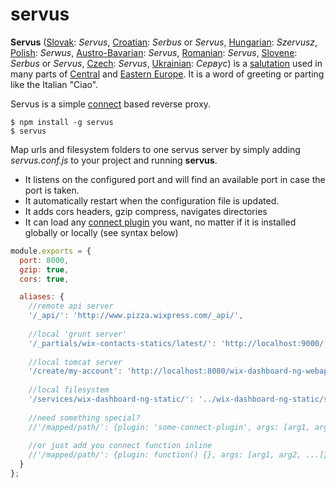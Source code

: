 servus
======
**Servus** ([Slovak](http://en.wikipedia.org/wiki/Slovak_language "Slovak language"): _Servus_, [Croatian](http://en.wikipedia.org/wiki/Croatian_language "Croatian language"): _Serbus_ or _Servus_, [Hungarian](http://en.wikipedia.org/wiki/Hungarian_language "Hungarian language"): _Szervusz_, [Polish](http://en.wikipedia.org/wiki/Polish_language "Polish language"): _Serwus_, [Austro-Bavarian](http://en.wikipedia.org/wiki/Austro-Bavarian "Austro-Bavarian"): _Servus_, [Romanian](http://en.wikipedia.org/wiki/Romanian_language "Romanian language"): _Servus_, [Slovene](http://en.wikipedia.org/wiki/Slovene_language "Slovene language"): _Serbus_ or _Servus_, [Czech](http://en.wikipedia.org/wiki/Czech_language "Czech language"): _Servus_, [Ukrainian](http://en.wikipedia.org/wiki/Ukrainian_language "Ukrainian language"): _Сервус_) is a [salutation](http://en.wikipedia.org/wiki/Salute "Salute") used in many parts of [Central](http://en.wikipedia.org/wiki/Central_Europe "Central Europe") and [Eastern Europe](http://en.wikipedia.org/wiki/Eastern_Europe "Eastern Europe"). It is a word of greeting or parting like the Italian "Ciao".

Servus is a simple [connect](http://www.senchalabs.org/connect/) based reverse proxy.

    $ npm install -g servus
    $ servus

Map urls and filesystem folders to one servus server by simply adding *servus.conf.js* to your project and running **servus**.
 * It listens on the configured port and will find an available port in case the port is taken.
 * It automatically restart when the configuration file is updated.
 * It adds cors headers, gzip compress, navigates directories
 * It can load any [connect plugin](https://github.com/senchalabs/connect/wiki) you want, no matter if it is installed globally or locally (see syntax below)

```js
module.exports = {
  port: 8000,
  gzip: true,
  cors: true,

  aliases: {
    //remote api server
    '/_api/': 'http://www.pizza.wixpress.com/_api/',
    
    //local 'grunt server'
    '/_partials/wix-contacts-statics/latest/': 'http://localhost:9000/',
    
    //local tomcat server
    '/create/my-account': 'http://localhost:8080/wix-dashboard-ng-webapp/dashboard/',
    
    //local filesystem
    '/services/wix-dashboard-ng-static/': '../wix-dashboard-ng-static/src/main/static/'
    
    //need something special?
    //'/mapped/path/': {plugin: 'some-connect-plugin', args: [arg1, arg2, ...]}
    
    //or just add you connect function inline
    //'/mapped/path/': {plugin: function() {}, args: [arg1, arg2, ...]}
  }
};
```
